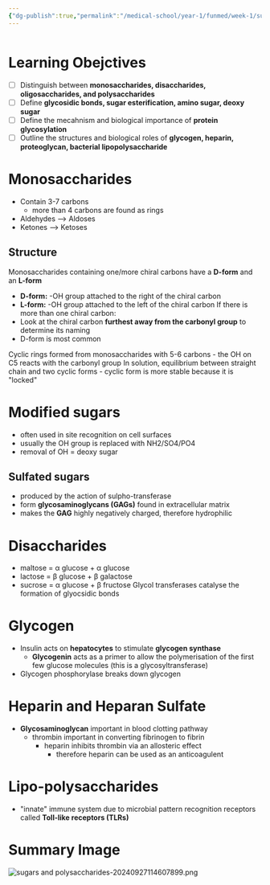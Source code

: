 ```yaml
---
{"dg-publish":true,"permalink":"/medical-school/year-1/funmed/week-1/sugars-and-polysaccharides/","tags":["funmed"]}
---
```


```table-of-contents
```
# Learning Obejctives
- [ ] Distinguish between **monosaccharides, disaccharides, oligosaccharides, and polysaccharides**
- [ ] Define **glycosidic bonds, sugar esterification, amino sugar, deoxy sugar**
- [ ] Define the mecahnism and biological importance of **protein glycosylation**
- [ ] Outline the structures and biological roles of **glycogen, heparin, proteoglycan, bacterial lipopolysaccharide**

# Monosaccharides
- Contain 3-7 carbons
	- more than 4 carbons are found as rings
- Aldehydes --> Aldoses
- Ketones --> Ketoses

## Structure
Monosaccharides containing one/more chiral carbons have a **D-form** and an **L-form**
- **D-form:** -OH group attached to the right of the chiral carbon
- **L-form:** -OH group attached to the left of the chiral carbon
If there is more than one chiral carbon:
- Look at the chiral carbon **furthest away from the carbonyl group** to determine its naming
- D-form is most common

Cyclic rings formed from monosaccharides with 5-6 carbons - the OH on C5 reacts with the carbonyl group
In solution, equilibrium between straight chain and two cyclic forms
	- cyclic form is more stable because it is "locked"

# Modified sugars
- often used in site recognition on cell surfaces
- usually the OH group is replaced with NH2/SO4/PO4
- removal of OH = deoxy sugar

## Sulfated sugars
- produced by the action of sulpho-transferase
- form **glycosaminoglycans (GAGs)** found in extracellular matrix
- makes the **GAG** highly negatively charged, therefore hydrophilic

# Disaccharides
- maltose = α glucose + α glucose
- lactose = β glucose + β galactose
- sucrose = α glucose + β fructose
Glycol transferases catalyse the formation of glyocsidic bonds

# Glycogen
- Insulin acts on **hepatocytes** to stimulate **glycogen synthase**
	- **Glycogenin** acts as a primer to allow the polymerisation of the first few glucose molecules (this is a glycosyltransferase)
- Glycogen phosphorylase breaks down glycogen

# Heparin and Heparan Sulfate
- **Glycosaminoglycan** important in blood clotting pathway
	- thrombin important in converting fibrinogen to fibrin
		- heparin inhibits thrombin via an allosteric effect
			- therefore heparin can be used as an anticoagulent

# Lipo-polysaccharides
- "innate" immune system due to microbial pattern recognition receptors called **Toll-like receptors (TLRs)**

# Summary Image

![sugars and polysaccharides-20240927114607899.png](/img/user/Medical%20School/Year%201/funmed/attachments/sugars%20and%20polysaccharides-20240927114607899.png)
